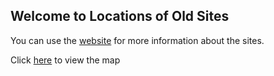 ## Welcome to Locations of Old Sites

You can use the [website](http://www.atcuganda.ug/en/index.htm) for more information about the sites.

Click [here](allankavuma.github.io/SiteLocations/SitesLocations) to view the map
